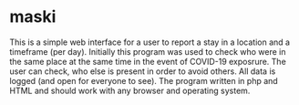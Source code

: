 # maski

This is a simple web interface for a user to report a stay in a location and a timeframe (per day).
Initially this program was used to check who were in the same place at the same time in the event of COVID-19 exposrure.
The user can check, who else is present in order to avoid others.
All data is logged (and open for everyone to see).
The program written in php and HTML and should work with any browser and operating system.
